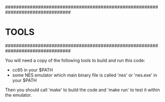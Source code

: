 ################################################################################
# TOOLS                                                                        #
################################################################################

You will need a copy of the following tools to build and run this code:

+ cc65 in your $PATH
+ some NES emulator which main binary file is called 'nes' or 'nes.exe' in your 
  $PATH
  
Then you should call 'make' to build the code and 'make run' to test it within
the emulator.